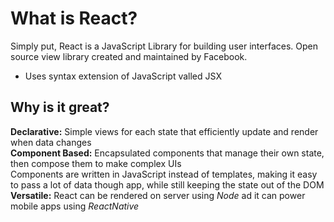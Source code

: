 # What is React?
Simply put, React is a JavaScript Library for building user interfaces. Open source view library created and maintained by Facebook. 
- Uses syntax extension of JavaScript valled JSX 

## Why is it great?
**Declarative:** Simple views for each state that efficiently update and render when data changes <br>
**Component Based:** Encapsulated components that manage their own state, then compose them to make complex UIs <br>
Components are written in JavaScript instead of templates, making it easy to pass a lot of data though app, while still keeping the state out of the DOM <br>
**Versatile:** React can be rendered on server using *Node* ad it can power mobile apps using *ReactNative*

